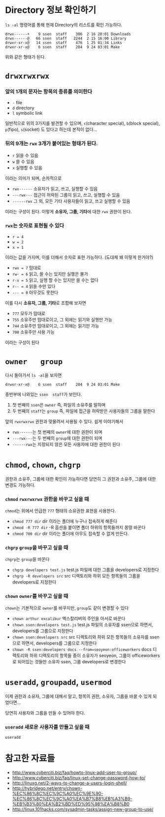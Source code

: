 # Directory 정보 확인하기

`ls -al` 명령어를 통해 현재 Directory의 리스트를 확인 가능하다.

	drwx------+    9 ssen  staff    306  2 16 20:01 Downloads
	drwx------@   66 ssen  staff   2244  2 15 16:00 Library
	drwxr-xr-x@   14 ssen  staff    476  1 25 01:34 Links
	drwxr-xr-x@    6 ssen  staff    204  9 24 03:01 Make

위와 같은 형태가 된다.


# `drwxrwxrwx`

### 앞의 1개의 문자는 항목의 종류를 의미한다

- `-` file
- `d` directory
- `l` symbolic link

일반적으로 위의 3가지를 발견할 수 있으며, `c`(character special), `b`(block special), `p`(fipo), `s`(socket) 도 있다고 하는데 본적이 없다...

### 뒤의 9개는 `rwx` 3개가 붙어있는 형태가 된다.

- `r` 읽을 수 있음
- `w` 쓸 수 있음
- `x` 실행할 수 있음

이라는 의미가 되며, 순차적으로

- `rwx------` 소유자가 읽고, 쓰고, 실행할 수 있음
- `---rwx---` 접근이 허락된 그룹이 읽고, 쓰고, 실행할 수 있음
- `------rwx` 그 외, 모든 기타 사용자들이 읽고, 쓰고 실행할 수 있음

이라는 구성이 된다. 이렇게 **소유자, 그룹, 기타**에 대한 `rwx` 권한이 된다.

### `rwx`는 숫자로 표현될 수 있다

- `r = 4`
- `w = 2`
- `x = 1`

이라는 값을 가지며, 이를 더해서 숫자로 표현 가능하다. (도대체 왜 이렇게 한거야?)

- `rwx = 7` 맘대로
- `rw- = 6` 읽고, 쓸 수는 있지만 실행은 불가
- `r-x = 5` 읽고, 실행 할 수는 있지만 쓸 수는 없다
- `r-- = 4` 읽을 수만 있다
- `--- = 0` 아무것도 못한다

이를 다시 **소유자, 그룹, 기타**로 조합해 보자면

- `777` 모두가 맘대로
- `755` 소유주만 맘대로이고, 그 외에는 읽기와 실행만 가능
- `744` 소유주만 맘대로이고, 그 외에는 읽기만 가능
- `700` 소유주만 사용 가능

이라는 구성이 된다




# `owner   group`

다시 돌아가서 `ls -al`을 보자면

	drwxr-xr-x@    6 ssen  staff    204  9 24 03:01 Make

중반부에 나와있는 `ssen  staff`가 보인다.

1. 첫 번째의 `ssen`은 `owner` 즉, 파일의 소유주를 말하며 
2. 두 번째의 `staff`는 `group` 즉, 파일에 접근을 허락받은 사용자들의 그룹을 말한다

앞의 `rwxrwxrwx` 권한과 맞물려서 사용될 수 있다. 쉽게 이야기해서

- `rwx------`는 첫 번째의 `owner`에 대한 권한이 되며
- `---rwx---`는 두 번째의 `group`에 대한 권한이 되며
- `------rwx`는 지정되지 않은 모든 사용자에 대한 권한이 된다





# `chmod`, `chown`, `chgrp`

권한과 소유주, 그룹에 대한 확인이 가능하다면 당연히 그 권한과 소유주, 그룹에 대한 변경도 가능하다.

### `chmod` `rwxrwxrwx` 권한을 바꾸고 싶을 때

`chmod`는 위에서 언급한 `777` 형태의 소유권한 표현을 사용한다.

- `chmod 777 dir` dir 이라는 폴더에 누구나 접속하게 해준다
- `chmod -R 777 dir` -R 옵션을 붙이면 폴더 하위의 항목들까지 몽땅 바꾼다
- `chmod 700 dir` dir 이라는 폴더에 아무도 접속할 수 없게 만든다.

### `chgrp` `group`을 바꾸고 싶을 때

`chgrp`는 `group`을 바꾼다

- `chgrp developers test.js` test.js 파일에 대한 그룹을 developers로 지정한다
- `chgrp -R developers src` src 디렉토리와 하위 모든 항목들의 그룹을 developers로 지정한다

### `chown` `owner`를 바꾸고 싶을 때

`chown`는 기본적으로 `owner`를 바꾸지만, `group`도 같이 변경할 수 있다

- `chown arthur excalibur` 엑스칼리버의 주인을 아서로 바꾼다
- `chown ssen:developers test.js` test.js 파일의 소유자를 ssen으로 하면서, developers를 그룹으로 지정한다
- `chown ssen:developers src` src 디렉토리와 하위 모든 항목들의 소유자를 ssen으로 하면서, developers를 그룹으로 지정한다
- `chown -R ssen:developers docs --from=seoyeon:officeworkers` docs 디렉토리와 하위 디렉토리의 항목들 중이 소유자가 seoyeon, 그룹이 officeworkers로 되어있는 것들만 소유자 ssen, 그룹 developers로 변경한다






# `useradd`, `groupadd`, `usermod`

이제 권한과 소유자, 그룹에 대해서 알고, 항목의 권한, 소유자, 그룹을 바꿀 수 있게 되었다면...

당연히 사용자와 그룹을 만들 수 있어야 한다.

### `useradd` 새로운 사용자를 만들고 싶을 때

	useradd 







# 참고한 자료들

- <http://www.cyberciti.biz/faq/howto-linux-add-user-to-group/>
- <http://www.cyberciti.biz/faq/linux-set-change-password-how-to/>
- <http://linuxg.net/2-ways-to-change-a-users-login-shell/>
- <http://hybridego.net/entry/chown-%EC%86%8C%EC%9C%A0%EC%9E%90-%EC%86%8C%EC%9C%A0%EA%B7%B8%EB%A3%B9-%EB%B3%80%EA%B2%BD%ED%95%98%EA%B8%B0>
- <http://linux.101hacks.com/sysadmin-tasks/assign-new-group-to-use/>